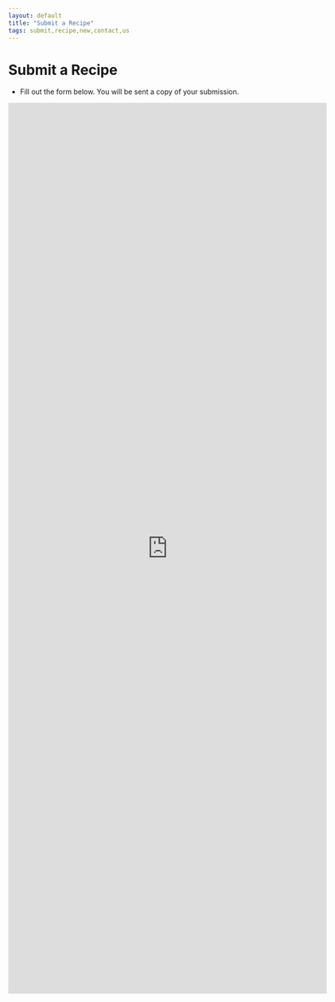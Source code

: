```yaml
---
layout: default
title: "Submit a Recipe"
tags: submit,recipe,new,contact,us
---
```

# Submit a Recipe
* Fill out the form below.  You will be sent a copy of your submission.

<iframe src="https://docs.google.com/forms/d/e/1FAIpQLSebVIwzMtRmgaWPJiA4h4avtNdTENUROkPYR_iheGH6Z_Y1Jg/viewform?embedded=true" width="640" height="1791" frameborder="0" marginheight="0" marginwidth="0">Loading...</iframe>

